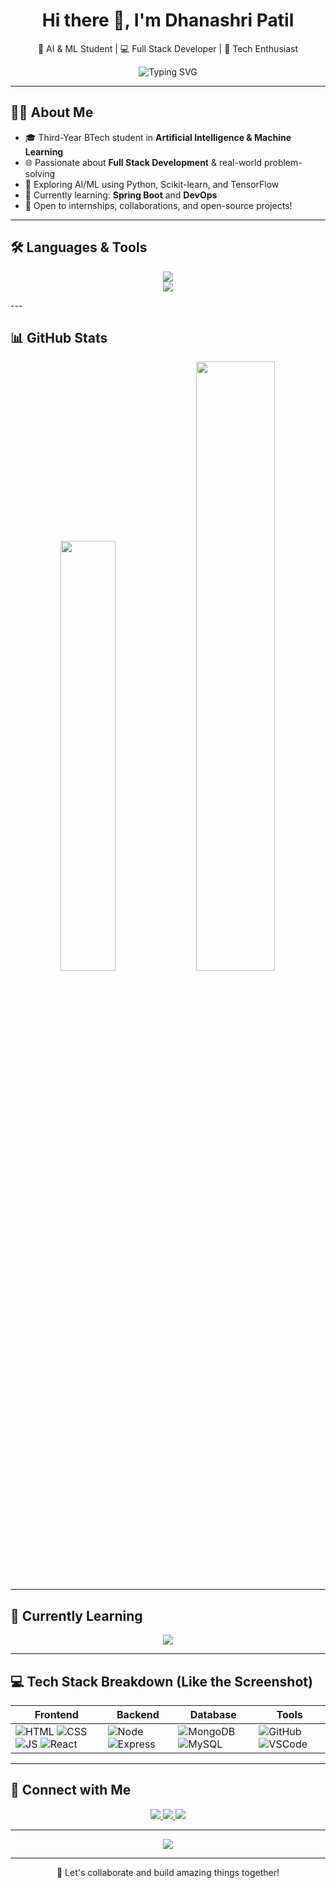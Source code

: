 <h1 align="center">Hi there 👋, I'm Dhanashri Patil</h1>

<p align="center">
  🚀 AI & ML Student | 💻 Full Stack Developer | 🌱 Tech Enthusiast
</p>

<p align="center">
  <img src="https://readme-typing-svg.demolab.com?font=Fira+Code&duration=3000&pause=1000&color=4AE8FF&width=435&lines=Welcome+to+my+GitHub+Profile!;Always+learning+something+new!;Full+Stack+Developer;AI%2FML+Engineer+in+progress..." alt="Typing SVG" />
</p>

---

## 👩‍💻 About Me

- 🎓 Third-Year BTech student in **Artificial Intelligence & Machine Learning**
- 🌐 Passionate about **Full Stack Development** & real-world problem-solving
- 🤖 Exploring AI/ML using Python, Scikit-learn, and TensorFlow
- 🌱 Currently learning: **Spring Boot** and **DevOps**
- 🚀 Open to internships, collaborations, and open-source projects!

---

## 🛠️ Languages & Tools

<p align="center">
  <!-- Core Languages & Tools -->
  <img src="https://skillicons.dev/icons?i=html,css,js,react,nodejs,express,mongodb,mysql,java,python,git,github,vscode,postman,docker,aws" />
  <br />
  <!-- Hosting & Deployment -->
  <img src="https://skillicons.dev/icons?i=vercel,netlify,render,githubpages,githubactions" />
</p>
---

## 📊 GitHub Stats

<p align="center">
  <img src="https://github-readme-stats.vercel.app/api/top-langs/?username=DhanashriPatil11&layout=compact&theme=radical" width="42%" />
  <img src="https://github-readme-stats.vercel.app/api?username=DhanashriPatil11&show_icons=true&theme=radical&hide_border=false" width="50%"/>
</p>

---

## 🧠 Currently Learning

<p align="center">
  <img src="https://img.shields.io/badge/WEB%20Development-Full%20Stack-blue?style=for-the-badge" />
</p>

---

## 💻 Tech Stack Breakdown (Like the Screenshot)

| Frontend | Backend | Database | Tools |
|----------|---------|----------|-------|
| ![HTML](https://img.shields.io/badge/HTML5-E34F26?style=flat-square&logo=html5&logoColor=white) ![CSS](https://img.shields.io/badge/CSS3-1572B6?style=flat-square&logo=css3&logoColor=white) ![JS](https://img.shields.io/badge/JavaScript-F7DF1E?style=flat-square&logo=javascript&logoColor=black) ![React](https://img.shields.io/badge/React-20232A?style=flat-square&logo=react&logoColor=61DAFB) | ![Node](https://img.shields.io/badge/Node.js-339933?style=flat-square&logo=node.js&logoColor=white) ![Express](https://img.shields.io/badge/Express.js-404D59?style=flat-square&logo=express&logoColor=white) | ![MongoDB](https://img.shields.io/badge/MongoDB-47A248?style=flat-square&logo=mongodb&logoColor=white) ![MySQL](https://img.shields.io/badge/MySQL-00758F?style=flat-square&logo=mysql&logoColor=white) | ![GitHub](https://img.shields.io/badge/GitHub-181717?style=flat-square&logo=github&logoColor=white) ![VSCode](https://img.shields.io/badge/VSCode-007ACC?style=flat-square&logo=visual-studio-code&logoColor=white) |

---

## 🔗 Connect with Me

<p align="center">
  <a href="https://www.linkedin.com/in/dhanashri-patil24" target="_blank">
    <img src="https://img.shields.io/badge/LinkedIn-%230077B5.svg?style=flat&logo=linkedin&logoColor=white"/>
  </a>
  <a href="mailto:patil.dhanashrik@gmail.com">
    <img src="https://img.shields.io/badge/Gmail-D14836?style=flat&logo=gmail&logoColor=white"/>
  </a>
  <a href="https://github.com/DhanashriPatil11">
    <img src="https://img.shields.io/badge/GitHub-%23121011.svg?style=flat&logo=github&logoColor=white"/>
  </a>
</p>

---

<p align="center">
  <img src="https://github-readme-streak-stats.herokuapp.com/?user=DhanashriPatil11&theme=radical" />
</p>

---

<p align="center">💬 Let's collaborate and build amazing things together!</p>
